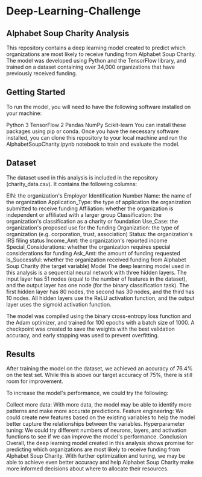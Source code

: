 # Deep-Learning-Challenge
## Alphabet Soup Charity Analysis
This repository contains a deep learning model created to predict which organizations are most likely to receive funding from Alphabet Soup Charity. The model was developed using Python and the TensorFlow library, and trained on a dataset containing over 34,000 organizations that have previously received funding.

## Getting Started
To run the model, you will need to have the following software installed on your machine:

Python 3
TensorFlow 2
Pandas
NumPy
Scikit-learn
You can install these packages using pip or conda. Once you have the necessary software installed, you can clone this repository to your local machine and run the AlphabetSoupCharity.ipynb notebook to train and evaluate the model.

## Dataset
The dataset used in this analysis is included in the repository (charity_data.csv). It contains the following columns:

EIN: the organization's Employer Identification Number
Name: the name of the organization
Application_Type: the type of application the organization submitted to receive funding
Affiliation: whether the organization is independent or affiliated with a larger group
Classification: the organization's classification as a charity or foundation
Use_Case: the organization's proposed use for the funding
Organization: the type of organization (e.g. corporation, trust, association)
Status: the organization's IRS filing status
Income_Amt: the organization's reported income
Special_Considerations: whether the organization requires special considerations for funding
Ask_Amt: the amount of funding requested
Is_Successful: whether the organization received funding from Alphabet Soup Charity (the target variable)
Model
The deep learning model used in this analysis is a sequential neural network with three hidden layers. The input layer has 51 nodes (equal to the number of features in the dataset), and the output layer has one node (for the binary classification task). The first hidden layer has 80 nodes, the second has 30 nodes, and the third has 10 nodes. All hidden layers use the ReLU activation function, and the output layer uses the sigmoid activation function.

The model was compiled using the binary cross-entropy loss function and the Adam optimizer, and trained for 100 epochs with a batch size of 1000. A checkpoint was created to save the weights with the best validation accuracy, and early stopping was used to prevent overfitting.

## Results
After training the model on the dataset, we achieved an accuracy of 76.4% on the test set. While this is above our target accuracy of 75%, there is still room for improvement.

To increase the model's performance, we could try the following:

Collect more data: With more data, the model may be able to identify more patterns and make more accurate predictions.
Feature engineering: We could create new features based on the existing variables to help the model better capture the relationships between the variables.
Hyperparameter tuning: We could try different numbers of neurons, layers, and activation functions to see if we can improve the model's performance.
Conclusion
Overall, the deep learning model created in this analysis shows promise for predicting which organizations are most likely to receive funding from Alphabet Soup Charity. With further optimization and tuning, we may be able to achieve even better accuracy and help Alphabet Soup Charity make more informed decisions about where to allocate their resources.